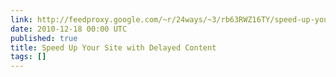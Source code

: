 ```yaml
---
link: http://feedproxy.google.com/~r/24ways/~3/rb63RWZ16TY/speed-up-your-site-with-delayed-content
date: 2010-12-18 00:00 UTC
published: true
title: Speed Up Your Site with Delayed Content
tags: []
---
```



